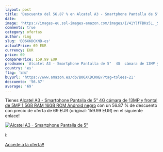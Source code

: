 ```yaml
---
layout: post
title: 'Descuento del 56.87 % en Alcatel A3 - Smartphone Pantalla de 5"  '
date: 
image: 'https://images-eu.ssl-images-amazon.com/images/I/41YlfFBKs5L._SL200_.jpg'
comments: true
category: ofertas
author: ring
slug: 'B06XKDCKNB-es'
actualPrice: 69 EUR
currency: EUR
price: 69
comparePrice: 159.99 EUR
prodname: 'Alcatel A3 - Smartphone Pantalla de 5"  4G  cámara de 13MP y frontal de 5MP  1.5GB RAM  16GB ROM  Android   negro'
country: 'es'
flag: '🇪🇸'
buyurl: 'https://www.amazon.es/dp/B06XKDCKNB/?tag=tolees-21'
descuento: '56.87'
average: '69'
---
```


Tienes [Alcatel A3 - Smartphone Pantalla de 5"  4G  cámara de 13MP y frontal de 5MP  1.5GB RAM  16GB ROM  Android   negro](https://www.amazon.es/dp/B06XKDCKNB/?tag=tolees-21) con un 56.87 % de descuento con precio de oferta de 69 EUR (original: 159.99 EUR) en el siguiente enlace!

[![Alcatel A3 - Smartphone Pantalla de 5"  ](https://images-eu.ssl-images-amazon.com/images/I/41YlfFBKs5L._SL200_.jpg)](https://www.amazon.es/dp/B06XKDCKNB/?tag=tolees-21)

ℹ️:


[Accede a la oferta!!](https://www.amazon.es/dp/B06XKDCKNB/?tag=tolees-21)
